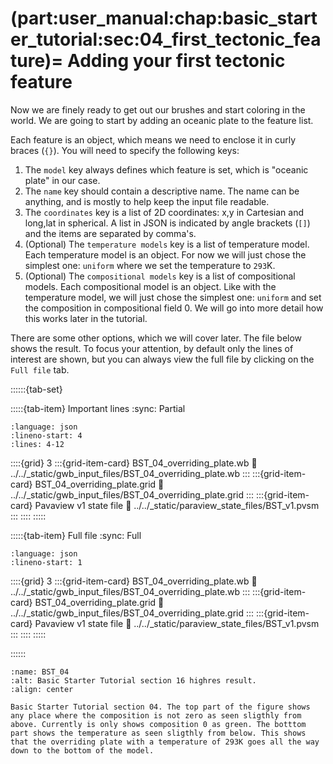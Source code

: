 (part:user_manual:chap:basic_starter_tutorial:sec:04_first_tectonic_feature)=
Adding your first tectonic feature
========================

Now we are finely ready to get out our brushes and start coloring in the world. We are going to start by adding an oceanic plate to the feature list. 

Each feature is an object, which means we need to enclose it in curly braces (`{}`). You will need to specify the following keys:

1. The `model` key always defines which feature is set, which is "oceanic plate" in our case. 
2. The `name` key should contain a descriptive name. The name can be anything, and is mostly to help keep the input file readable. 
3. The `coordinates` key is a list of 2D coordinates: x,y in Cartesian and long,lat in spherical. A list in JSON is indicated by angle brackets (`[]`) and the items are separated by comma's.
4. (Optional) The `temperature models` key is a list of temperature model. Each temperature model is an object. For now we will just chose the simplest one: `uniform` where we set the temperature to `293`K.
5. (Optional) The `compositional models` key is a list of compositional models. Each compositional model is an object. Like with the temperature model, we will just chose the simplest one: `uniform` and set the composition in compositional field 0. We will go into more detail how this works later in the tutorial.

There are some other options, which we will cover later. The file below shows the result. To focus your attention, by default only the lines of interest are shown, but you can always view the full file by clicking on the `Full file` tab.


::::::{tab-set}

:::::{tab-item} Important lines
:sync: Partial

```{literalinclude} ../../_static/gwb_input_files/BST_04_overriding_plate.wb
:language: json
:lineno-start: 4
:lines: 4-12
```
::::{grid} 3
:::{grid-item-card} BST_04_overriding_plate.wb
:link: ../../_static/gwb_input_files/BST_04_overriding_plate.wb
:::
:::{grid-item-card} BST_04_overriding_plate.grid
:link: ../../_static/gwb_input_files/BST_04_overriding_plate.grid
:::
:::{grid-item-card} Pavaview v1 state file 
:link: ../../_static/paraview_state_files/BST_v1.pvsm
:::
::::
:::::

:::::{tab-item} Full file
:sync: Full


```{literalinclude} ../../_static/gwb_input_files/BST_04_overriding_plate.wb
:language: json
:lineno-start: 1
```

::::{grid} 3
:::{grid-item-card} BST_04_overriding_plate.wb
:link: ../../_static/gwb_input_files/BST_04_overriding_plate.wb
:::
:::{grid-item-card} BST_04_overriding_plate.grid
:link: ../../_static/gwb_input_files/BST_04_overriding_plate.grid
:::
:::{grid-item-card} Pavaview v1 state file 
:link: ../../_static/paraview_state_files/BST_v1.pvsm
:::
::::
:::::

::::::


```{figure} ../../../../doc/sphinx/_static/images/user_manual/basic_starter_tutorial/BST_04.png
:name: BST_04
:alt: Basic Starter Tutorial section 16 highres result. 
:align: center

Basic Starter Tutorial section 04. The top part of the figure shows any place where the composition is not zero as seen sligthly from above. Currently is only shows composition 0 as green. The botttom part shows the temperature as seen sligthly from below. This shows that the overriding plate with a temperature of 293K goes all the way down to the bottom of the model.
```